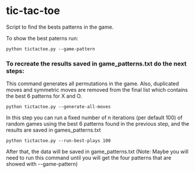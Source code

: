 # tic-tac-toe
Script to find the bests patterns in the game.

To show the best paterns run:
```
python tictactoe.py --game-pattern
```

### To recreate the results saved in game_patterns.txt do the next steps:

This command generates all permutations in the game. 
Also, duplicated moves and symmetric moves are removed from the final list 
which contains the best 6 patterns for X and O.
```
python tictactoe.py --generate-all-moves
```

In this step you can run a fixed number of n iterations (per default 100) of random games using 
the best 6 patterns found in the previous step, and the results are saved in games_patterns.txt
```
python tictactoe.py --run-best-plays 100
```
After that, the data will be saved in game_patterns.txt (Note: Maybe you will need to run this command
until you will get the four patterns that are showed with --game-pattern)
